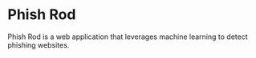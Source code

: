 # Phish Rod
Phish Rod is a web application that leverages machine learning to detect phishing websites.